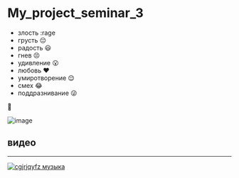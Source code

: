 # My_project_seminar_3
* злость :rage
* грусть 😔
* радость 😃
* гнев 😣
* удивление 😮
* любовь ❤️
* умиротворение :relieved:
* смех :joy:
* поддразнивание :stuck_out_tongue_winking_eye:

:deciduous_tree:

![image](https://encrypted-tbn0.gstatic.com/images?q=tbn:ANd9GcT67Y53AQ0sqMWDBzYK8ELZiKXIyQgxEm56dw&usqp=CAU)

## видео
---
[![cgjrjqyfz музыка](https://encrypted-tbn0.gstatic.com/images?q=tbn:ANd9GcSJvuT_Ef5hEDi7Em_ZOAS_CNbmFNORbawCAw&usqp=CAU)](https://rutube.ru/video/740dc5b7bd10eceebbd9cc87658cde31/)



